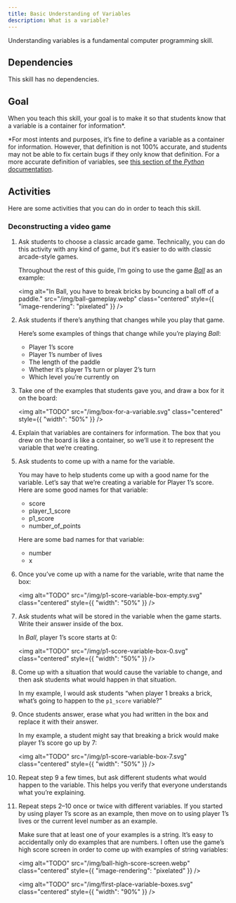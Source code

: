 ```yaml
---
title: Basic Understanding of Variables
description: What is a variable?
---
```


Understanding variables is a fundamental computer programming skill.

## Dependencies

This skill has no dependencies.

## Goal

When you teach this skill, your goal is to make it so that students know that a variable is a container for information\*.

\*For most intents and purposes, it’s fine to define a variable as a container for information. However, that definition is not 100% accurate, and students may not be able to fix certain bugs if they only know that definition. For a more accurate definition of variables, see [this section of the _Python_ documentation](https://docs.python.org/3/reference/datamodel.html).

## Activities

Here are some activities that you can do in order to teach this skill.

### Deconstructing a video game

1. Ask students to choose a classic arcade game. Technically, you can do this activity with any kind of game, but it’s easier to do with classic arcade-style games.

    Throughout the rest of this guide, I’m going to use the game [<cite>Ball</cite>](https://www.lemonamiga.com/games/details.php?id=4556) as an example:

    <!-- I chose Ball in particular because I happened to know that it’s in the public domain -->

    <img alt="In Ball, you have to break bricks by bouncing a ball off of a paddle." src="/img/ball-gameplay.webp" class="centered" style={{ "image-rendering": "pixelated" }} />

2. Ask students if there’s anything that changes while you play that game.

    Here’s some examples of things that change while you’re playing <cite>Ball</cite>:

    - Player 1’s score
    - Player 1’s number of lives
    - The length of the paddle
    - Whether it’s player 1’s turn or player 2’s turn
    - Which level you’re currently on

3. Take one of the examples that students gave you, and draw a box for it on the board:

    <img alt="TODO" src="/img/box-for-a-variable.svg" class="centered" style={{ "width": "50%" }} />

4. Explain that variables are containers for information. The box that you drew on the board is like a container, so we’ll use it to represent the variable that we’re creating.

5. Ask students to come up with a name for the variable.

    You may have to help students come up with a good name for the variable. Let’s say that we’re creating a variable for Player 1’s score. Here are some good names for that variable:

    - score
    - player_1_score
    - p1_score
    - number_of_points

    Here are some bad names for that variable:

    - number
    - x

6. Once you’ve come up with a name for the variable, write that name the box:

    <img alt="TODO" src="/img/p1-score-variable-box-empty.svg" class="centered" style={{ "width": "50%" }} />

7. Ask students what will be stored in the variable when the game starts. Write their answer inside of the box.

    In <cite>Ball</cite>, player 1’s score starts at 0:

    <img alt="TODO" src="/img/p1-score-variable-box-0.svg" class="centered" style={{ "width": "50%" }} />

8. Come up with a situation that would cause the variable to change, and then ask students what would happen in that situation.

    In my example, I would ask students “when player 1 breaks a brick, what’s going to happen to the `p1_score` variable?”

9. Once students answer, erase what you had written in the box and replace it with their answer.

    In my example, a student might say that breaking a brick would make player 1’s score go up by 7:

    <img alt="TODO" src="/img/p1-score-variable-box-7.svg" class="centered" style={{ "width": "50%" }} />

10. Repeat step 9 a few times, but ask different students what would happen to the variable. This helps you verify that everyone understands what you’re explaining.

11. Repeat steps 2–10 once or twice with different variables. If you started by using player 1’s score as an example, then move on to using player 1’s lives or the current level number as an example.

    Make sure that at least one of your examples is a string. It’s easy to accidentally only do examples that are numbers. I often use the game’s high score screen in order to come up with examples of string variables:

    <img alt="TODO" src="/img/ball-high-score-screen.webp" class="centered" style={{ "image-rendering": "pixelated" }} />

    <img alt="TODO" src="/img/first-place-variable-boxes.svg" class="centered" style={{ "width": "90%" }} />
